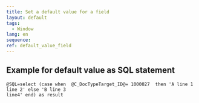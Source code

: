 ```yaml
---
title: Set a default value for a field
layout: default
tags:  
  - Window
lang: en
sequence:
ref: default_value_field
---
```


## Example for default value as SQL statement
```
@SQL=select (case when  @C_DocTypeTarget_ID@= 1000027  then 'A line 1
line 2' else 'B line 3
line4' end) as result
```
